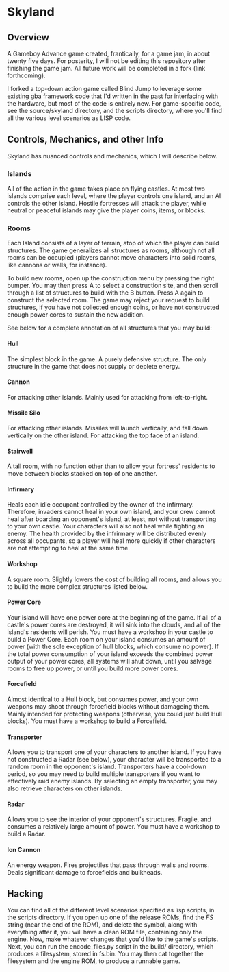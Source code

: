 # Skyland


## Overview

A Gameboy Advance game created, frantically, for a game jam, in about twenty five
days. For posterity, I will not be editing this repository after finishing the
game jam. All future work will be completed in a fork (link forthcoming).

I forked a top-down action game called Blind Jump to leverage some existing gba
framework code that I'd written in the past for interfacing with the hardware,
but most of the code is entirely new. For game-specific code, see the source/skyland 
directory, and the scripts directory, where you'll find all the various level scenarios
as LISP code.


## Controls, Mechanics, and other Info

Skyland has nuanced controls and mechanics, which I will describe below.


### Islands

All of the action in the game takes place on flying castles. At most two islands
comprise each level, where the player controls one island, and an AI controls
the other island. Hostile fortresses will attack the player, while neutral or
peaceful islands may give the player coins, items, or blocks.


### Rooms

Each Island consists of a layer of terrain, atop of which the player can build
structures. The game generalizes all structures as rooms, although not all rooms
can be occupied (players cannot move characters into solid rooms, like cannons
or walls, for instance).

To build new rooms, open up the construction menu by pressing the right
bumper. You may then press A to select a construction site, and then scroll
through a list of structures to build with the B button. Press A again to
construct the selected room. The game may reject your request to build
structures, if you have not collected enough coins, or have not constructed
enough power cores to sustain the new addition.

See below for a complete annotation of all structures that you may build:

#### Hull

The simplest block in the game. A purely defensive structure. The only structure
in the game that does not supply or deplete energy.

#### Cannon

For attacking other islands. Mainly used for attacking from left-to-right.

#### Missile Silo

For attacking other islands. Missiles will launch vertically, and fall down
vertically on the other island. For attacking the top face of an island.

#### Stairwell

A tall room, with no function other than to allow your fortress' residents to
move between blocks stacked on top of one another.

#### Infirmary

Heals each idle occupant controlled by the owner of the infirmary. Therefore,
invaders cannot heal in your own island, and your crew cannot heal after
boarding an opponent's island, at least, not without transporting to your own
castle. Your characters will also not heal while fighting an enemy. The health
provided by the infrirmary will be distributed evenly across all occupants, so a
player will heal more quickly if other characters are not attempting to heal at
the same time.

#### Workshop

A square room. Slightly lowers the cost of building all rooms, and allows you to
build the more complex structures listed below.

#### Power Core

Your island will have one power core at the beginning of the game. If all of a
castle's power cores are destroyed, it will sink into the clouds, and all of the
island's residents will perish. You must have a workshop in your castle to build
a Power Core. Each room on your island consumes an amount of power (with the
sole exception of hull blocks, which consume no power). If the total power
consumption of your island exceeds the combined power output of your power
cores, all systems will shut down, until you salvage rooms to free up power, or
until you build more power cores.

#### Forcefield

Almost identical to a Hull block, but consumes power, and your own weapons may
shoot through forcefield blocks without damageing them. Mainly intended for
protecting weapons (otherwise, you could just build Hull blocks). You must have
a workshop to build a Forcefield.

#### Transporter

Allows you to transport one of your characters to another island. If you have
not constructed a Radar (see below), your character will be transported to a
random room in the opponent's island. Transporters have a cool-down period, so
you may need to build multiple transporters if you want to effectively raid
enemy islands. By selecting an empty transporter, you may also retrieve
characters on other islands.

#### Radar

Allows you to see the interior of your opponent's structures. Fragile, and
consumes a relatively large amount of power. You must have a workshop to build a
Radar.

#### Ion Cannon

An energy weapon. Fires projectiles that pass through walls and rooms. Deals
significant damage to forcefields and bulkheads.


## Hacking

You can find all of the different level scenarios specified as lisp scripts, in
the scripts directory. If you open up one of the release ROMs, find the _FS_
string (near the end of the ROM), and delete the symbol, along with everything
after it, you will have a clean ROM file, containing only the engine. Now, make
whatever changes that you'd like to the game's scripts. Next, you can run the
encode_files.py script in the build/ directory, which produces a filesystem,
stored in fs.bin. You may then cat together the filesystem and the engine ROM,
to produce a runnable game.